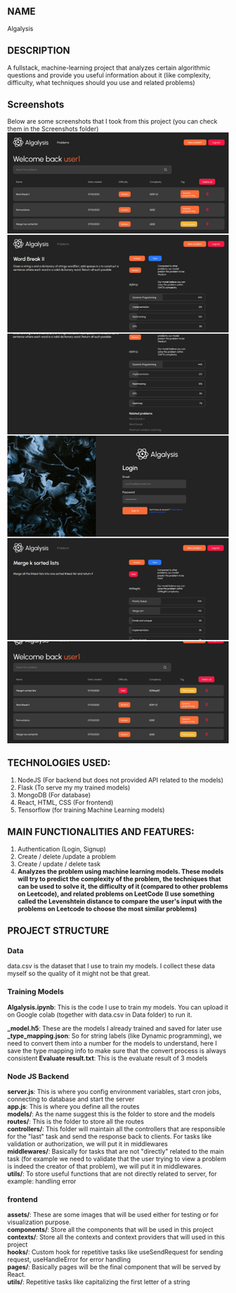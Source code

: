 ## NAME

Algalysis

## DESCRIPTION

A fullstack, machine-learning project that analyzes certain algorithmic questions and provide you useful information about it (like complexity, difficulty, what techniques should you use and related problems)

## Screenshots

Below are some screenshots that I took from this project (you can check them in the Screenshots folder)
![](/Screenshots/Screenshot_1.jpg)
![](/Screenshots/Screenshot_2.jpg)
![](/Screenshots/Screenshot_3.jpg)
![](/Screenshots/Screenshot_4.jpg)
![](/Screenshots/Screenshot_5.jpg)
![](/Screenshots/Screenshot_6.jpg)

## TECHNOLOGIES USED:

1. NodeJS (For backend but does not provided API related to the models)
2. Flask (To serve my my trained models)
3. MongoDB (For database)
4. React, HTML, CSS (For frontend)
5. Tensorflow (for training Machine Learning models)

## MAIN FUNCTIONALITIES AND FEATURES:

1. Authentication (Login, Signup)
2. Create / delete /update a problem
3. Create / update / delete task
4. **Analyzes the problem using machine learning models. These models will try to predict the complexity of the problem, the techniques that can be used to solve it, the difficulty of it (compared to other problems on Leetcode), and related problems on LeetCode (I use something called the Levenshtein distance to compare the user's input with the problems on Leetcode to choose the most similar problems)**

## PROJECT STRUCTURE

### Data

data.csv is the dataset that I use to train my models. I collect these data myself so the quality of it might not be that great.

### Training Models

**Algalysis.ipynb**: This is the code I use to train my models. You can upload it on Google colab (together with data.csv in Data folder) to run it.

**<retracted>\_model.h5**: These are the models I already trained and saved for later use
**<retracted>\_type_mapping.json**: So for string labels (like Dynamic programming), we need to convert them into a number for the models to understand, here I save the type mapping info to make sure that the convert process is always consistent
**Evaluate result.txt**: This is the evaluate result of 3 models

### Node JS Backend

**server.js**: This is where you config environment variables, start cron jobs, connecting to database and start the server <br>
**app.js**: This is where you define all the routes <br>
**models/**: As the name suggest this is the folder to store and the models <br>
**routes/**: This is the folder to store all the routes <br>
**controllers/**: This folder will maintain all the controllers that are responsible for the "last" task and send the response back to clients. For tasks like validation or authorization, we will put it in middlewares <br>
**middlewares/**: Basically for tasks that are not "directly" related to the main task (for example we need to validate that the user trying to view a problem is indeed the creator of that problem), we will put it in middlewares. <br>
**utils/**: To store useful functions that are not directly related to server, for example: handling error <br>

### frontend

**assets/**: These are some images that will be used either for testing or for visualization purpose. <br>
**components/**: Store all the components that will be used in this project <br>
**contexts/**: Store all the contexts and context providers that will used in this project <br>
**hooks/**: Custom hook for repetitive tasks like useSendRequest for sending request, useHandleError for error handling <br>
**pages/**: Basically pages will be the final component that will be served by React. <br>
**utils/**: Repetitive tasks like capitalizing the first letter of a string <br>
